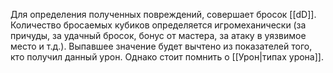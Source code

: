 Для определения полученных повреждений, совершает бросок [[dD]]. Количество бросаемых кубиков определяется игромеханически (за причуды, за удачный бросок, бонус от мастера, за атаку в уязвимое место и т.д.). Выпавшее значение будет вычтено из показателей того, кто получил данный урон. Однако стоит помнить о [[Урон|типах урона]]. 